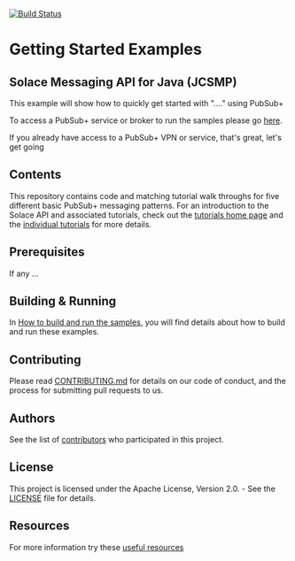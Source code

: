 [![Build Status](https://travis-ci.org/SolaceSamples/solace-samples-java.svg?branch=master)](https://travis-ci.org/SolaceSamples/solace-samples-java)

# Getting Started Examples
## Solace Messaging API for Java (JCSMP)

This example will show how to quickly get started with "...." using PubSub+

To access a PubSub+ service or broker to run the samples please go [here](https://github.com/tzoght/samples-embeded-docs/blob/master/general/access-pubsub.md). 

If you already have access to a PubSub+ VPN or service, that's great, let's get going

## Contents

This repository contains code and matching tutorial walk throughs for five different basic PubSub+ messaging patterns. 
For an introduction to the Solace API and associated tutorials, check out the [tutorials home page](https://solacesamples.github.io/solace-samples-java/) and the [individual tutorials](https://github.com/tzoght/samples-embeded-docs/blob/master/general/access-tutorials.md) for more details.

## Prerequisites

If any ...

## Building & Running

In [How to build and run the samples](https://github.com/tzoght/samples-embeded-docs/blob/master/java/build-run-gradle.md), you will find details about how to build
and run these examples.

## Contributing

Please read [CONTRIBUTING.md](https://github.com/tzoght/samples-embeded-docs/blob/master/general/CONTRIBUTING.md) for details on our code of conduct, and the process for submitting pull requests to us.

## Authors

See the list of [contributors](https://github.com/SolaceSamples/solace-samples-java/contributors) who participated in this project.

## License
This project is licensed under the Apache License, Version 2.0. - See the [LICENSE](LICENSE) file for details.

## Resources

For more information try these [useful resources](https://github.com/tzoght/samples-embeded-docs/blob/master/access-more-resources.md)

